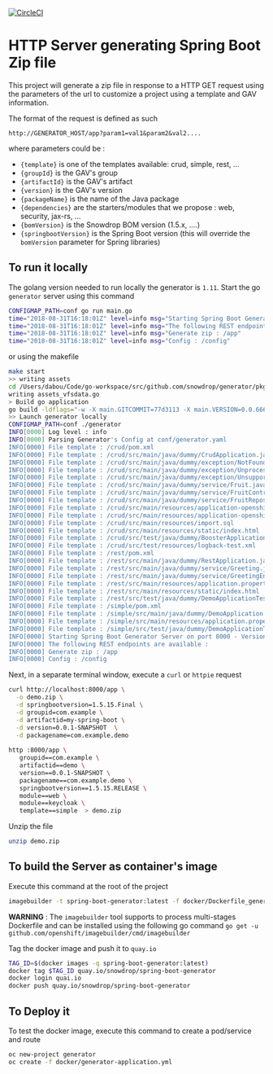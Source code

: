 [![CircleCI](https://circleci.com/gh/snowdrop/generator/tree/master.svg?style=shield)](https://circleci.com/gh/snowdrop/generator/tree/master)

# HTTP Server generating Spring Boot Zip file

This project will generate a zip file in response to a HTTP GET request using the parameters of the url to customize a project using a template
and GAV information.

The format of the request is defined as such

`http://GENERATOR_HOST/app?param1=val1&param2&val2....`

where parameters could be :
  - `{template}` is one of the templates available: crud, simple, rest, ...
  - `{groupId}` is the GAV's group
  - `{artifactId}` is the GAV's artifact
  - `{version}` is the GAV's version
  - `{packageName}` is the name of the Java package
  - `{dependencies}` are the starters/modules that we propose : web, security, jax-rs, ...
  - `{bomVersion}` is the Snowdrop BOM version (1.5.x, ....) 
  - `{springbootVersion}` is the Spring Boot version  (this will override the `bomVersion` parameter for Spring libraries)

## To run it locally

The golang version needed to run locally the generator is `1.11`.
Start the go `generator` server using this command

```bash
CONFIGMAP_PATH=conf go run main.go
time="2018-08-31T16:18:01Z" level=info msg="Starting Spring Boot Generator Server on port 8080 - Version 0.0.5 (4462d0b)"
time="2018-08-31T16:18:01Z" level=info msg="The following REST endpoints are available : "
time="2018-08-31T16:18:01Z" level=info msg="Generate zip : /app"
time="2018-08-31T16:18:01Z" level=info msg="Config : /config"
```

or using the makefile

```bash
make start
>> writing assets
cd /Users/dabou/Code/go-workspace/src/github.com/snowdrop/generator/pkg/template && go generate
writing assets_vfsdata.go
> Build go application
go build -ldflags="-w -X main.GITCOMMIT=77d3113 -X main.VERSION=0.0.666" -o generator main.go
>> Launch generator locally
CONFIGMAP_PATH=conf ./generator
INFO[0000] Log level : info                             
INFO[0000] Parsing Generator's Config at conf/generator.yaml 
INFO[0000] File template : /crud/pom.xml                
INFO[0000] File template : /crud/src/main/java/dummy/CrudApplication.java 
INFO[0000] File template : /crud/src/main/java/dummy/exception/NotFoundException.java 
INFO[0000] File template : /crud/src/main/java/dummy/exception/UnprocessableEntityException.java 
INFO[0000] File template : /crud/src/main/java/dummy/exception/UnsupportedMediaTypeException.java 
INFO[0000] File template : /crud/src/main/java/dummy/service/Fruit.java 
INFO[0000] File template : /crud/src/main/java/dummy/service/FruitController.java 
INFO[0000] File template : /crud/src/main/java/dummy/service/FruitRepository.java 
INFO[0000] File template : /crud/src/main/resources/application-openshift-catalog.properties 
INFO[0000] File template : /crud/src/main/resources/application-openshift.properties 
INFO[0000] File template : /crud/src/main/resources/import.sql 
INFO[0000] File template : /crud/src/main/resources/static/index.html 
INFO[0000] File template : /crud/src/test/java/dummy/BoosterApplicationTest.java 
INFO[0000] File template : /crud/src/test/resources/logback-test.xml 
INFO[0000] File template : /rest/pom.xml                
INFO[0000] File template : /rest/src/main/java/dummy/RestApplication.java 
INFO[0000] File template : /rest/src/main/java/dummy/service/Greeting.java 
INFO[0000] File template : /rest/src/main/java/dummy/service/GreetingEndpoint.java 
INFO[0000] File template : /rest/src/main/resources/application.properties 
INFO[0000] File template : /rest/src/main/resources/static/index.html 
INFO[0000] File template : /rest/src/test/java/dummy/DemoApplicationTest.java 
INFO[0000] File template : /simple/pom.xml              
INFO[0000] File template : /simple/src/main/java/dummy/DemoApplication.java 
INFO[0000] File template : /simple/src/main/resources/application.properties 
INFO[0000] File template : /simple/src/test/java/dummy/DemoApplicationTest.java 
INFO[0000] Starting Spring Boot Generator Server on port 8000 - Version 0.0.666 (77d3113) 
INFO[0000] The following REST endpoints are available :  
INFO[0000] Generate zip : /app                          
INFO[0000] Config : /config                             
```

Next, in a separate terminal window, execute a `curl` or `httpie` request

```bash
curl http://localhost:8000/app \
  -o demo.zip \
  -d springbootversion=1.5.15.Final \
  -d groupid=com.example \
  -d artifactid=my-spring-boot \
  -d version=0.0.1-SNAPSHOT  \
  -d packagename=com.example.demo
  
http :8000/app \
   groupid==com.example \
   artifactid==demo \
   version==0.0.1-SNAPSHOT \
   packagename==com.example.demo \
   springbootversion==1.5.15.RELEASE \
   module==web \
   module==keycloak \
   template==simple  > demo.zip  
``` 

Unzip the file

```bash
unzip demo.zip
```

## To build the Server as container's image

Execute this command at the root of the project
```bash
imagebuilder -t spring-boot-generator:latest -f docker/Dockerfile_generator .
```

**WARNING** : The `imagebuilder` tool supports to process multi-stages Dockerfile and can be installed using the following go command `go get -u github.com/openshift/imagebuilder/cmd/imagebuilder`

Tag the docker image and push it to `quay.io`

```bash
TAG_ID=$(docker images -q spring-boot-generator:latest)
docker tag $TAG_ID quay.io/snowdrop/spring-boot-generator
docker login quai.io
docker push quay.io/snowdrop/spring-boot-generator
```

## To Deploy it

To test the docker image, execute this command to create a pod/service and route
```bash
oc new-project generator
oc create -f docker/generator-application.yml
```
